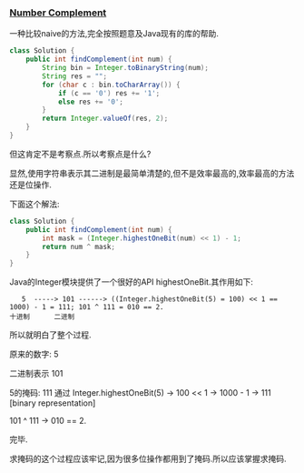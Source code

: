 ### [Number Complement](https://leetcode.com/problems/number-complement/description/)

一种比较naive的方法,完全按照题意及Java现有的库的帮助.

```Java
class Solution {
    public int findComplement(int num) {
        String bin = Integer.toBinaryString(num);
        String res = "";
        for (char c : bin.toCharArray()) {
            if (c == '0') res += '1';
            else res += '0';
        }
        return Integer.valueOf(res, 2);
    }
}
```

但这肯定不是考察点.所以考察点是什么?

显然,使用字符串表示其二进制是最简单清楚的,但不是效率最高的,效率最高的方法还是位操作.

下面这个解法:

```Java
class Solution {
    public int findComplement(int num) {
        int mask = (Integer.highestOneBit(num) << 1) - 1;
        return num ^ mask;
    }
}
```

Java的Integer模块提供了一个很好的API highestOneBit.其作用如下:

```
   5  -----> 101 ------> ((Integer.highestOneBit(5) = 100) << 1 == 1000) - 1 = 111; 101 ^ 111 = 010 == 2.
十进制      二进制
```

所以就明白了整个过程.

原来的数字: 5

二进制表示 101

5的掩码: 111 通过 Integer.highestOneBit(5) -> 100 << 1 -> 1000 - 1 -> 111 [binary representation]

101 ^ 111 -> 010 == 2.

完毕.

求掩码的这个过程应该牢记,因为很多位操作都用到了掩码.所以应该掌握求掩码.

